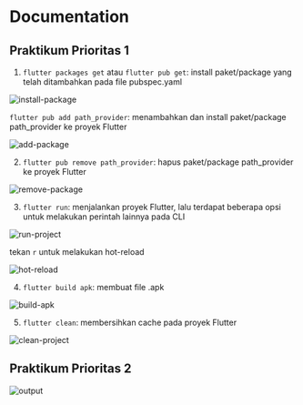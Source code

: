 # Documentation

## Praktikum Prioritas 1

1. ``flutter packages get`` atau ``flutter pub get``: install paket/package yang telah ditambahkan pada file pubspec.yaml

![install-package](https://user-images.githubusercontent.com/74108522/224692124-3507786a-65fb-4363-8e6a-eb7c817d2caa.png)

``flutter pub add path_provider``: menambahkan dan install paket/package path_provider ke proyek Flutter

![add-package](https://user-images.githubusercontent.com/74108522/224540565-1442d636-3751-42be-9e41-c0465f2df16e.png)

2. ``flutter pub remove path_provider``: hapus paket/package path_provider ke proyek Flutter

![remove-package](https://user-images.githubusercontent.com/74108522/224540577-432d3a88-e810-431b-93e5-9aa470d1564a.png)

3. ``flutter run``: menjalankan proyek Flutter, lalu terdapat beberapa opsi untuk melakukan perintah lainnya pada CLI

![run-project](https://user-images.githubusercontent.com/74108522/224540580-257d8ca0-f4b8-46b3-a426-70f1bf929b97.png)

tekan ``r`` untuk melakukan hot-reload

![hot-reload](https://user-images.githubusercontent.com/74108522/224540574-5df2f2fc-e1f3-4d30-84a7-16dd9dadd2e1.png)

4. ``flutter build apk``: membuat file .apk

![build-apk](https://user-images.githubusercontent.com/74108522/224540569-457058a3-0b3b-4a91-97a4-84d0fa5db701.png)

5. ``flutter clean``: membersihkan cache pada proyek Flutter

![clean-project](https://user-images.githubusercontent.com/74108522/224540571-d508b918-0ba5-4979-ab67-dbb6d6ee66f8.png)

## Praktikum Prioritas 2

![output](https://user-images.githubusercontent.com/74108522/224540898-fbb31248-79c0-43ea-a691-ea494b3d858a.png)
